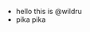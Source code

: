- hello this is @wildru
- pika pika

<!---
wildru/wildru is a ✨ special ✨ repository because its `README.md` (this file) appears on your GitHub profile.
You can click the Preview link to take a look at your changes.
--->
